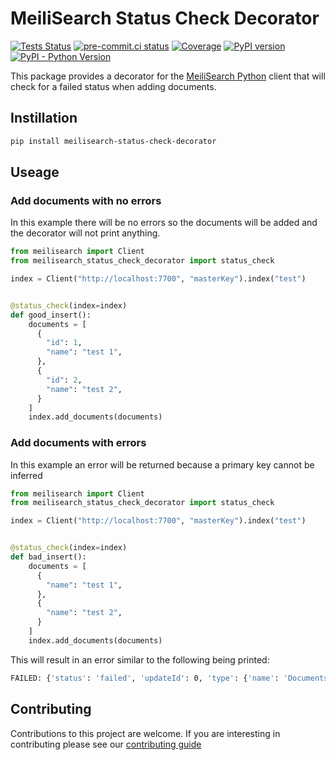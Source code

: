 # MeiliSearch Status Check Decorator

[![Tests Status](https://github.com/sanders41/meilisearch-status-check-decorator/workflows/Testing/badge.svg?branch=main&event=push)](https://github.com/sanders41/meilisearch-status-check-decorator/actions?query=workflow%3ATesting+branch%3Amain+event%3Apush)
[![pre-commit.ci status](https://results.pre-commit.ci/badge/github/sanders41/meilisearch-status-check-decorator/main.svg)](https://results.pre-commit.ci/latest/github/sanders41/meilisearch-status-check-decorator/main)
[![Coverage](https://codecov.io/github/sanders41/meilisearch-status-check-decorator/coverage.svg?branch=main)](https://codecov.io/gh/sanders41/meilisearch-status-check-decorator)
[![PyPI version](https://badge.fury.io/py/meilisearch-status-check-decorator.svg)](https://badge.fury.io/py/meilisearch-status-check-decorator)
[![PyPI - Python Version](https://img.shields.io/pypi/pyversions/meilisearch-status-check-decorator?color=5cc141)](https://github.com/sanders41/meilisearch-status-check-decorator)

This package provides a decorator for the [MeiliSearch Python](https://github.com/meilisearch/meilisearch-python)
client that will check for a failed status when adding documents.

## Instillation

```sh
pip install meilisearch-status-check-decorator
```

## Useage

### Add documents with no errors

In this example there will be no errors so the documents will be added and the decorator will not
print anything.

```py
from meilisearch import Client
from meilisearch_status_check_decorator import status_check

index = Client("http://localhost:7700", "masterKey").index("test")


@status_check(index=index)
def good_insert():
    documents = [
      {
        "id": 1,
        "name": "test 1",
      },
      {
        "id": 2,
        "name": "test 2",
      }
    ]
    index.add_documents(documents)
```

### Add documents with errors

In this example an error will be returned because a primary key cannot be inferred

```py
from meilisearch import Client
from meilisearch_status_check_decorator import status_check

index = Client("http://localhost:7700", "masterKey").index("test")


@status_check(index=index)
def bad_insert():
    documents = [
      {
        "name": "test 1",
      },
      {
        "name": "test 2",
      }
    ]
    index.add_documents(documents)
```

This will result in an error similar to the following being printed:

```sh
FAILED: {'status': 'failed', 'updateId': 0, 'type': {'name': 'DocumentsAddition'}, 'message': 'missing primary key', 'errorCode': 'missing_primary_key', 'errorType': 'invalid_request_error', 'errorLink': 'https://docs.meilisearch.com/errors#missing_primary_key', 'duration': 0.025, 'enqueuedAt': '2021-08-29T17:06:59.877177189Z', 'processedAt': '2021-08-29T17:06:59.906190045Z'}
```

## Contributing

Contributions to this project are welcome. If you are interesting in contributing please see our [contributing guide](CONTRIBUTING.md)
